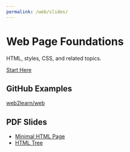 ```yaml
---
permalink: /web/slides/
---
```


# Web Page Foundations

HTML, styles, CSS, and related topics.

[Start Here](/web/slides/01-minimal/)

## GitHub Examples

[web2learn/web](https://github.com/santanche/web2learn/tree/master/web)

## PDF Slides

* [Minimal HTML Page](/web/slides/01-minimal.pdf)
* [HTML Tree](/web/slides/02-tree.pdf)